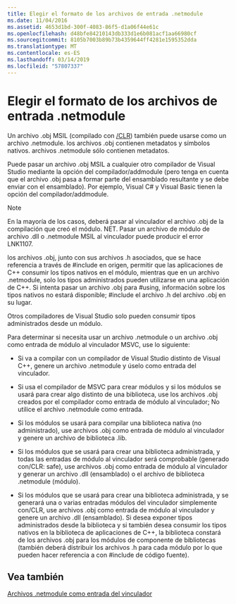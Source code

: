 ```yaml
---
title: Elegir el formato de los archivos de entrada .netmodule
ms.date: 11/04/2016
ms.assetid: 4653d1bd-300f-4083-86f5-d1a06f44e61c
ms.openlocfilehash: d48bfe84210143db333d1e6b081acf1aa66980cf
ms.sourcegitcommit: 8105b7003b89b73b4359644ff4281e1595352dda
ms.translationtype: MT
ms.contentlocale: es-ES
ms.lasthandoff: 03/14/2019
ms.locfileid: "57807337"
---
```

# <a name="choosing-the-format-of-netmodule-input-files"></a>Elegir el formato de los archivos de entrada .netmodule

Un archivo .obj MSIL (compilado con [/CLR](clr-common-language-runtime-compilation.md)) también puede usarse como un archivo .netmodule.  los archivos .obj contienen metadatos y símbolos nativos.  archivos .netmodule sólo contienen metadatos.

Puede pasar un archivo .obj MSIL a cualquier otro compilador de Visual Studio mediante la opción del compilador/addmodule (pero tenga en cuenta que el archivo .obj pasa a formar parte del ensamblado resultante y se debe enviar con el ensamblado).  Por ejemplo, Visual C# y Visual Basic tienen la opción del compilador/addmodule.

> [!NOTE]
>  En la mayoría de los casos, deberá pasar al vinculador el archivo .obj de la compilación que creó el módulo. NET.  Pasar un archivo de módulo de archivo .dll o .netmodule MSIL al vinculador puede producir el error LNK1107.

los archivos .obj, junto con sus archivos .h asociados, que se hace referencia a través de #include en origen, permitir que las aplicaciones de C++ consumir los tipos nativos en el módulo, mientras que en un archivo .netmodule, solo los tipos administrados pueden utilizarse en una aplicación de C++.  Si intenta pasar un archivo .obj para #using, información sobre los tipos nativos no estará disponible; #include el archivo .h del archivo .obj en su lugar.

Otros compiladores de Visual Studio solo pueden consumir tipos administrados desde un módulo.

Para determinar si necesita usar un archivo .netmodule o un archivo .obj como entrada de módulo al vinculador MSVC, use lo siguiente:

- Si va a compilar con un compilador de Visual Studio distinto de Visual C++, genere un archivo .netmodule y úselo como entrada del vinculador.

- Si usa el compilador de MSVC para crear módulos y si los módulos se usará para crear algo distinto de una biblioteca, use los archivos .obj creados por el compilador como entrada de módulo al vinculador; No utilice el archivo .netmodule como entrada.

- Si los módulos se usará para compilar una biblioteca nativa (no administrado), use archivos .obj como entrada de módulo al vinculador y genere un archivo de biblioteca .lib.

- Si los módulos que se usará para crear una biblioteca administrada, y todas las entradas de módulo al vinculador será comprobable (generado con/CLR: safe), use archivos .obj como entrada de módulo al vinculador y generar un archivo .dll (ensamblado) o el archivo de biblioteca .netmodule (módulo).

- Si los módulos que se usará para crear una biblioteca administrada, y se generará una o varias entradas módulos del vinculador simplemente con/CLR, use archivos .obj como entrada de módulo al vinculador y genere un archivo .dll (ensamblado).  Si desea exponer tipos administrados desde la biblioteca y si también desea consumir los tipos nativos en la biblioteca de aplicaciones de C++, la biblioteca constará de los archivos .obj para los módulos de componente de bibliotecas (también deberá distribuir los archivos .h para cada módulo por lo que pueden hacer referencia a con #include de código fuente).

## <a name="see-also"></a>Vea también

[Archivos .netmodule como entrada del vinculador](netmodule-files-as-linker-input.md)
